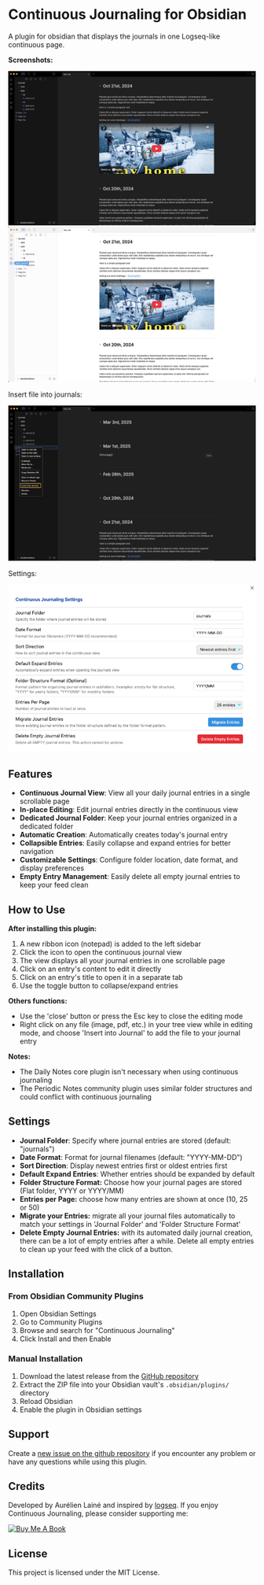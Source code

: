 # Continuous Journaling for Obsidian

A plugin for obsidian that displays the journals in one Logseq-like continuous page.

**Screenshots:**

![Continuous Journaling Dark](resources/screenshots/continousJounaling-dark.png)
![Continuous Journaling Light](resources/screenshots/continousJounaling-light.png)

Insert file into journals:

![Insert file context menu](resources/screenshots/continousJournaling-insertIntoFile.png)

Settings:

![Settings](resources/screenshots/continousJournaling-settings.png)

## Features

- **Continuous Journal View**: View all your daily journal entries in a single scrollable page
- **In-place Editing**: Edit journal entries directly in the continuous view
- **Dedicated Journal Folder**: Keep your journal entries organized in a dedicated folder
- **Automatic Creation**: Automatically creates today's journal entry
- **Collapsible Entries**: Easily collapse and expand entries for better navigation
- **Customizable Settings**: Configure folder location, date format, and display preferences
- **Empty Entry Management**: Easily delete all empty journal entries to keep your feed clean

## How to Use

**After installing this plugin:**

1. A new ribbon icon (notepad) is added to the left sidebar
2. Click the icon to open the continuous journal view
3. The view displays all your journal entries in one scrollable page
4. Click on an entry's content to edit it directly
5. Click on an entry's title to open it in a separate tab
6. Use the toggle button to collapse/expand entries

**Others functions:**

* Use the 'close' button or press the Esc key to close the editing mode
* Right click on any file (image, pdf, etc.) in your tree view while in editing mode, and choose 'Insert into Journal' to add the file to your journal entry

**Notes:**

* The Daily Notes core plugin isn't necessary when using continuous journaling
* The Periodic Notes community plugin uses similar folder structures and could conflict with continuous journaling

## Settings

- **Journal Folder**: Specify where journal entries are stored (default: "journals")
- **Date Format**: Format for journal filenames (default: "YYYY-MM-DD")
- **Sort Direction**: Display newest entries first or oldest entries first
- **Default Expand Entries**: Whether entries should be expanded by default
- **Folder Structure Format:** Choose how your journal pages are stored (Flat folder, YYYY or YYYY/MM)
- **Entries per Page:** choose how many entries are shown at once (10, 25 or 50)
- **Migrate your Entries:** migrate all your journal files automatically to match your settings in 'Journal Folder' and 'Folder Structure Format'
- **Delete Empty Journal Entries:** with its automated daily journal creation, there can be a lot of empty entries after a while. Delete all empty entries to clean up your feed with the click of a button.

## Installation

### From Obsidian Community Plugins

1. Open Obsidian Settings
2. Go to Community Plugins
3. Browse and search for "Continuous Journaling"
4. Click Install and then Enable

### Manual Installation

1. Download the latest release from the [GitHub repository](https://github.com/aurelien81/continuous-journaling)
2. Extract the ZIP file into your Obsidian vault's `.obsidian/plugins/` directory
3. Reload Obsidian
4. Enable the plugin in Obsidian settings

## Support

Create a [new issue on the github repository](https://github.com/aurelien81/continuous-journaling/issues) if you encounter any problem or have any questions while using this plugin.

## Credits

Developed by Aurélien Lainé and inspired by [logseq](https://logseq.com/). If you enjoy Continuous Journaling, please consider supporting me:

<a href="https://www.buymeacoffee.com/5SviNkXXo5" target="_blank">
  <img src="https://cdn.buymeacoffee.com/buttons/v2/default-blue.png" alt="Buy Me A Book" style="height: 60px !important;width: 217px !important;">
</a>

## License

This project is licensed under the MIT License.